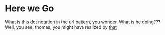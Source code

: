 # Here we Go

What is this dot notation in the url pattern, you wonder. What is he doing???
Well, you see, thomas, you might have realized by
<a href="/staff/doc/you.might.have.realized.by.now.that.this/"
    >that</a>
